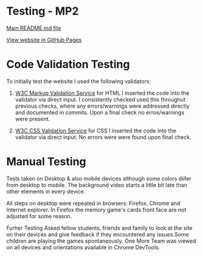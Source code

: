 #   Testing - MP2

[Main README.md file](README.md)

[View website in GitHub Pages](https://sabihaafroze.github.io/MP2/)

# Code Validation Testing

To initially test the website I used the following validators:

1.  [W3C Markup Validation Service](https://validator.w3.org/) for HTML I inserted the code into the validator via direct input. I consistently checked used this throughut previous checks, where any errors/warnings were addressed directly and documented in commits. Upon a final check no erros/warnings were present.

2.  [W3C CSS Validation Service](https://validator.w3.org/#validate_by_input) for CSS I inserted the code into the validator via direct input. No errors were were found upon final check.

# Manual Testing
Tests taken on Desktop & also mobile devices although some colors diifer from desktop to mobile. The background video starts a little bit late than other elements in every device.

All steps on desktop were repeated in browsers: Firefox, Chrome and Internet explorer. In Firefox the memory game's cards front face are not adjusted for some reason.

Furher Testing
Asked fellow students, friends and family to look at the site on their devices and give feedback if they encountered any issues.Some children are playing the games spontaneously.
One More Team was viewed on all devices and orientations available in Chrome DevTools.